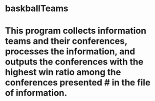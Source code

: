 # baskballTeams
# This program collects information teams and their conferences, processes the information, and outputs the conferences with the highest win ratio among the conferences presented # in the file of information.
